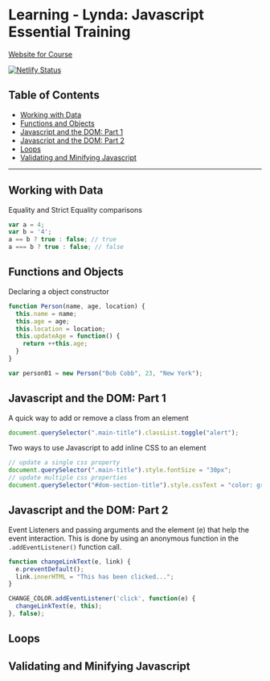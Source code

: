 # Learning - Lynda: Javascript Essential Training

[Website for Course](https://learning-feb-2019-javascript-essential-training.netlify.com)

[![Netlify Status](https://api.netlify.com/api/v1/badges/47da4dd3-3f91-41bb-929a-016fa73ca8f2/deploy-status)](https://app.netlify.com/sites/learning-feb-2019-javascript-essential-training/deploys)

## Table of Contents

* [Working with Data](#working-with-data)
* [Functions and Objects](#functions-and-objects)
* [Javascript and the DOM: Part 1](#javascript-and-the-dom-part-1)
* [Javascript and the DOM: Part 2](#javascript-and-the-dom-part-2)
* [Loops](#loops)
* [Validating and Minifying Javascript](#validating-and-minifying-javascript)

---

## Working with Data

Equality and Strict Equality comparisons

```javascript
var a = 4;
var b = '4';
a == b ? true : false; // true
a === b ? true : false; // false
```

## Functions and Objects

Declaring a object constructor

```javascript
function Person(name, age, location) {
  this.name = name;
  this.age = age;
  this.location = location;
  this.updateAge = function() {
    return ++this.age;
  }
}

var person01 = new Person("Bob Cobb", 23, "New York");
```

## Javascript and the DOM: Part 1

A quick way to add or remove a class from an element

```javascript
document.querySelector(".main-title").classList.toggle("alert");
```

Two ways to use Javascript to add inline CSS to an element

```javascript
// update a single css property
document.querySelector(".main-title").style.fontSize = "30px";
// update multiple css properties
document.querySelector("#dom-section-title").style.cssText = "color: green; margin-left: 4rem;";
```

## Javascript and the DOM: Part 2

Event Listeners and passing arguments and the element (e) that help the event interaction. This is done by using an anonymous function in the `.addEventListener()` function call.

```javascript
function changeLinkText(e, link) {
  e.preventDefault();
  link.innerHTML = "This has been clicked...";
}

CHANGE_COLOR.addEventListener('click', function(e) {
  changeLinkText(e, this);
}, false);
```

## Loops

## Validating and Minifying Javascript